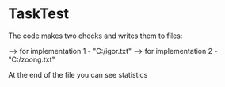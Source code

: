 # TaskTest

The code makes two checks and writes them to files:

 --> for implementation 1 - "C:/igor.txt"
 --> for implementation 2 - "C:/zoong.txt"
 
 At the end of the file you can see statistics
